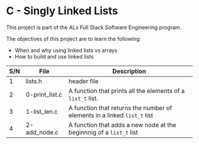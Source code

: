 # C - Singly Linked Lists

This project is part of the ALx Full Stack Software Engineering program.

The objectives of this project are to learn the following:
- When and why using linked lists vs arrays
- How to build and use linked lists

| S/N | File | Description |
| --- | ---- | ----------- |
| 1 | lists.h | header file |
| 2 | 0-print_list.c | A function that prints all the elements of a `list_t` list.|
| 3 | 1-list_len.c | A function that returns the number of elements in a linked `list_t` list |
| 4 | 2-add_node.c | A function that adds a new node at the beginnnig of a `list_t` list |
